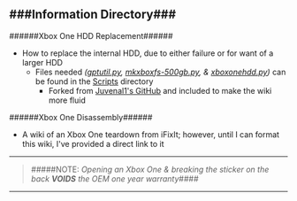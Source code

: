 ###Information Directory###
---
######Xbox One HDD Replacement######
- How to replace the internal HDD, due to either failure or for want of a larger HDD
  - Files needed _([gptutil.py](https://github.com/JW0914/Wikis/blob/master/XboxOne/Scripts/gptutil.py), [mkxboxfs-500gb.py](https://github.com/JW0914/Wikis/blob/master/XboxOne/Scripts/mkxboxfs-500gb.sh), & [xboxonehdd.py](https://github.com/JW0914/Wikis/blob/master/XboxOne/Scripts/xboxonehdd.py))_ can be found in the [Scripts](https://github.com/JW0914/Wikis/tree/master/XboxOne/Scripts) directory
    - Forked from [Juvenal1's GitHub](https://github.com/Juvenal1/xboxonehdd) and included to make the wiki more fluid

######Xbox One Disassembly######
- A wiki of an Xbox One teardown from iFixIt; however, until I can format this wiki, I've provided a direct link to it

***
> #####NOTE: _Opening an Xbox One & breaking the sticker on the back_ ___VOIDS___ _the OEM one year warranty_####

***
 
